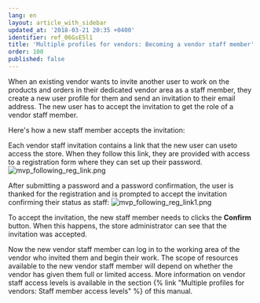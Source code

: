 ```yaml
---
lang: en
layout: article_with_sidebar
updated_at: '2018-03-21 20:35 +0400'
identifier: ref_06GsE5l1
title: 'Multiple profiles for vendors: Becoming a vendor staff member'
order: 100
published: false
---
```

When an existing vendor wants to invite another user to work on the products and orders in their dedicated vendor area as a staff member, they create a new user profile for them and send an invitation to their email address. The new user has to accept the invitation to get the role of a vendor staff member. 

Here's how a new staff member accepts the invitation:

Each vendor staff invitation contains a link that the new user can useto access the store. When they follow this link, they are provided with access to a registration form where they can set up their password.
![mvp_following_reg_link.png]({{site.baseurl}}/attachments/ref_06GsE5l1/mvp_following_reg_link.png)

After submitting a password and a password confirmation, the user is thanked for the registration and is prompted to accept the invitation confirming their status as staff:
![mvp_following_reg_link1.png]({{site.baseurl}}/attachments/ref_06GsE5l1/mvp_following_reg_link1.png)

To accept the invitation, the new staff member needs to clicks the **Confirm** button. When this happens, the store administrator can see that the invitation was accepted.

Now the new vendor staff member can log in to the working area of the vendor who invited them and begin their work. The scope of resources available to the new vendor staff member will depend on whether the vendor has given them full or limited access. More information on vendor staff access levels is available in the section {% link "Multiple profiles for vendors: Staff member access levels" %} of this manual.
